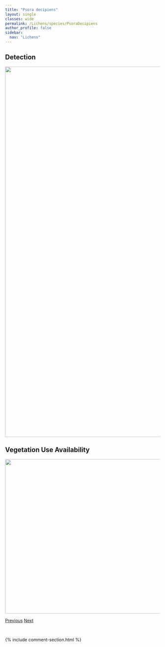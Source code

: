 ```yaml
---
title: "Psora decipiens"
layout: single
classes: wide
permalink: /Lichens/species/PsoraDecipiens
author_profile: false
sidebar:
  nav: "Lichens"
---
```


<h2>Detection</h2>

<a href="https://drive.google.com/uc?export=view&id=1MAkU2l1pDtZOZ5kHO5ZvLh4uYtbSgQKz">
<img src="https://drive.google.com/uc?export=view&id=1MAkU2l1pDtZOZ5kHO5ZvLh4uYtbSgQKz" height = "1200" width = "800">
</a>


<h2>Vegetation Use Availability</h2>

<a href="https://drive.google.com/uc?export=view&id=1JuuZeFtPHdmkNTeT6FNesOt3RFIdygtP">
<img src="https://drive.google.com/uc?export=view&id=1JuuZeFtPHdmkNTeT6FNesOt3RFIdygtP" height = "500" width = "1000">
</a>


<a href="/DevelopmentWebsite/Lichens/species/PsoraCerebriformis" class="pagination--pager" title="Psora cerebriformis">Previous</a> <a href="/DevelopmentWebsite/Lichens/species/PsoraHimalayana" class="pagination--pager" title="Psora himalayana">Next</a>

<p>&nbsp;</p>

{% include comment-section.html %}

